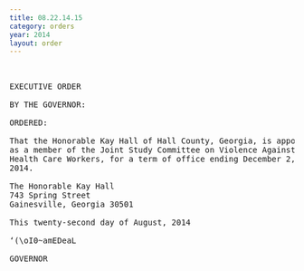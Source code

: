 ```yaml
---
title: 08.22.14.15
category: orders
year: 2014
layout: order
---
```


<pre> 

EXECUTIVE ORDER

BY THE GOVERNOR:

ORDERED:

That the Honorable Kay Hall of Hall County, Georgia, is appointed
as a member of the Joint Study Committee on Violence Against
Health Care Workers, for a term of office ending December 2,
2014.

The Honorable Kay Hall
743 Spring Street
Gainesville, Georgia 30501

This twenty-second day of August, 2014

‘(\oI0~amEDeaL

GOVERNOR

</pre>

